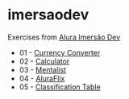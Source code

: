 # imersaodev

Exercises from [Alura Imersão Dev](https://imersao.dev/)

- 01 - [Currency Converter](https://rafafarah.github.io/imersaodev/ex-01-currency-converter/)
- 02 - [Calculator](https://rafafarah.github.io/imersaodev/ex-02-calculator/)
- 03 - [Mentalist](https://rafafarah.github.io/imersaodev/ex-03-mentalist/)
- 04 - [AluraFlix](https://rafafarah.github.io/imersaodev/ex-04-aluraflix/)
- 05 - [Classification Table](https://rafafarah.github.io/imersaodev/ex-05-classification-table/)

